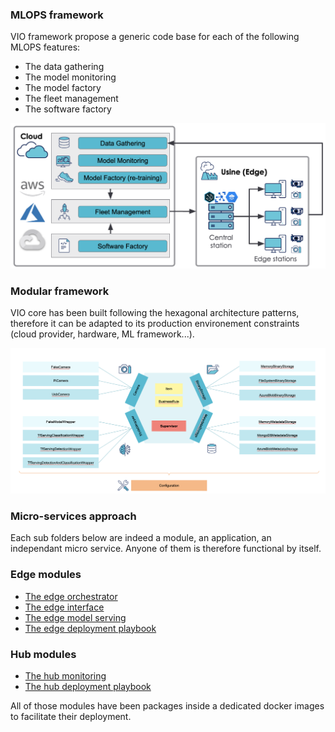 ### MLOPS framework

VIO framework propose a generic code base for each of the following MLOPS features:

- The data gathering
- The model monitoring
- The model factory
- The fleet management
- The software factory

 ![vio-mlops](images/vio_mlops.png)
 
### Modular framework

VIO core has been built following the hexagonal architecture patterns, therefore it can be adapted to its production environement constraints (cloud provider, hardware, ML framework...).

![vio-hexagonal-architecture](images/vio_hexagonal_architecture.png)

### Micro-services approach

Each sub folders below are indeed a module, an application, an independant micro service. Anyone of them is therefore functional by itself.

### Edge modules
- [The edge orchestrator](edge_orchestrator.md)
- [The edge interface](edge_interface.md)
- [The edge model serving](edge_model_serving.md)
- [The edge deployment playbook](edge_deployment.md)

### Hub modules
- [The hub monitoring](hub_monitoring.md)
- [The hub deployment playbook](hub_deployment.md)

All of those modules have been packages inside a dedicated docker images to facilitate their deployment.
